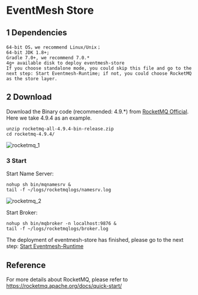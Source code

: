 # EventMesh Store

## 1 Dependencies

```text
64-bit OS，we recommend Linux/Unix；
64-bit JDK 1.8+;
Gradle 7.0+, we recommend 7.0.*
4g+ available disk to deploy eventmesh-store
If you choose standalone mode, you could skip this file and go to the next step: Start Eventmesh-Runtime; if not, you could choose RocketMQ as the store layer.
```

## 2 Download

Download the Binary code (recommended: 4.9.*) from [RocketMQ Official](https://rocketmq.apache.org/download/). Here we take 4.9.4 as an example.

```
unzip rocketmq-all-4.9.4-bin-release.zip
cd rocketmq-4.9.4/
```

![rocketmq_1](/images/install/rocketmq_1.png)

### 3 Start

Start Name Server:

```console
nohup sh bin/mqnamesrv &
tail -f ~/logs/rocketmqlogs/namesrv.log
```

![rocketmq_2](/images/install/rocketmq_2.png)

Start Broker:

```console
nohup sh bin/mqbroker -n localhost:9876 &
tail -f ~/logs/rocketmqlogs/broker.log
```

The deployment of eventmesh-store has finished, please go to the next step: [Start Eventmesh-Runtime](03-runtime.md)

## Reference

For more details about RocketMQ, please refer to <https://rocketmq.apache.org/docs/quick-start/>